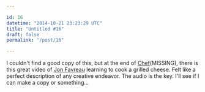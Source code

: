 ```yaml
---

id: 16
datetime: "2014-10-21 23:23:29 UTC"
title: "Untitled #16"
draft: false
permalink: "/post/16"

---
```


I couldn't find a good copy of this, but at the end of [Chef](https://en.wikipedia.org/wiki/Chef_%!f(MISSING)ilm%!)(MISSING), there is this great video of [Jon Favreau](https://en.wikipedia.org/wiki/Jon_Favreau) learning to cook a grilled cheese. Felt like a perfect description of any creative endeavor. The audio is the key. I'll see if I can make a copy or something...

